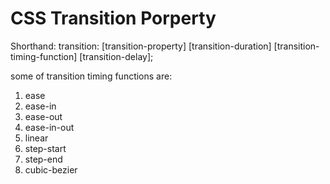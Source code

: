 # CSS Transition Porperty 

Shorthand:
transition: [transition-property] [transition-duration] [transition-timing-function] [transition-delay];

some of transition timing functions are: 
  1. ease
  2. ease-in
  3. ease-out
  4. ease-in-out
  5. linear
  6. step-start
  7. step-end
  8. cubic-bezier
